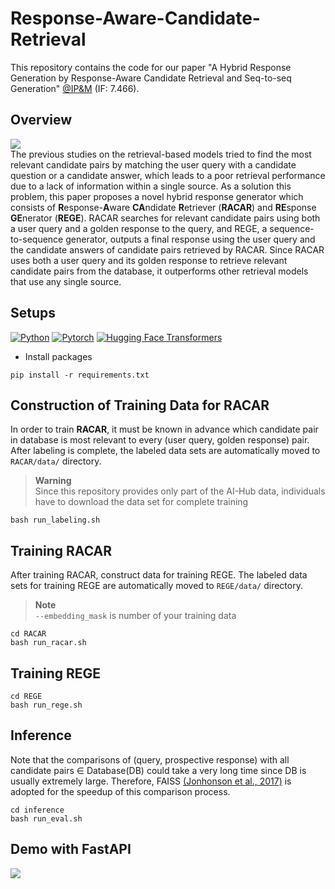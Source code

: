 # Response-Aware-Candidate-Retrieval
This repository contains the code for our paper "A Hybrid Response Generation by Response-Aware Candidate Retrieval and Seq-to-seq Generation" [@IP&M](https://www.sciencedirect.com/journal/information-processing-and-management) (IF: 7.466).

## Overview
<img src='https://user-images.githubusercontent.com/55969260/208833618-034cfad2-03f4-4387-875a-db0cd0b23fcc.png'> <br>
The previous studies on the retrieval-based models tried to find the most relevant candidate pairs by matching the user query with a candidate question or a candidate answer, which leads to a poor retrieval performance due to a lack of information within a single source. As a solution this problem, this paper proposes a novel hybrid response generator which consists of **R**esponse-**A**ware **CA**ndidate **R**etriever (**RACAR**) and **RE**sponse **GE**nerator (**REGE**). RACAR searches for relevant candidate pairs using both a user query and a golden response to the query, and REGE, a sequence-to-sequence generator, outputs a final response using the user query and the candidate answers of candidate pairs retrieved by RACAR. Since RACAR uses both a user query and its golden response to retrieve relevant candidate pairs from the database, it outperforms other retrieval models that use any single source.

## Setups
[![Python](https://img.shields.io/badge/python-3.8.5-blue?logo=python&logoColor=FED643)](https://www.python.org/downloads/release/python-385/)
[![Pytorch](https://img.shields.io/badge/pytorch-1.7.1-red?logo=pytorch)](https://pytorch.org/get-started/previous-versions/)
[![Hugging Face Transformers](https://img.shields.io/badge/%F0%9F%A4%97-Transformers|4.24.0-pink?color=FF33CC)](https://github.com/huggingface/transformers)

- Install packages
```
pip install -r requirements.txt
```
## Construction of Training Data for RACAR
In order to train **RACAR**, it must be known in advance which candidate pair in database is most relevant to every (user query, golden response) pair. After labeling is complete, the labeled data sets are automatically moved to `RACAR/data/` directory.
> **Warning** <br>
> Since this repository provides only part of the AI-Hub data, individuals have to download the data set for complete training

```
bash run_labeling.sh
```

## Training RACAR
After training RACAR, construct data for training REGE. The labeled data sets for training REGE are automatically moved to `REGE/data/` directory. 
> **Note** <br>
> `--embedding_mask` is number of your training data
```
cd RACAR
bash run_racar.sh
```

## Training REGE
```
cd REGE
bash run_rege.sh
```

## Inference
Note that the comparisons of (query, prospective response) with all candidate pairs ∈ Database(DB) could take a very long time since DB is usually extremely large. Therefore, FAISS [(Jonhonson et al., 2017)](https://arxiv.org/abs/1702.08734) is adopted for the speedup of this comparison process.
```
cd inference
bash run_eval.sh
```

## Demo with FastAPI
<img src = "https://user-images.githubusercontent.com/55969260/200460525-ac04b760-0b66-4371-84f5-d82f15d1b1e6.gif"> <br>
